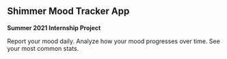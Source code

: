 ## Shimmer Mood Tracker App

**Summer 2021 Internship Project**

Report your mood daily. Analyze how your mood progresses over time. See your most common stats.

